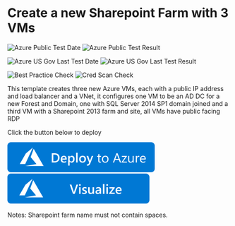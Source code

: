 # Create a new Sharepoint Farm with 3 VMs

![Azure Public Test Date](https://azurequickstartsservice.blob.core.windows.net/badges/sharepoint-three-vm/PublicLastTestDate.svg)
![Azure Public Test Result](https://azurequickstartsservice.blob.core.windows.net/badges/sharepoint-three-vm/PublicDeployment.svg)

![Azure US Gov Last Test Date](https://azurequickstartsservice.blob.core.windows.net/badges/sharepoint-three-vm/FairfaxLastTestDate.svg)
![Azure US Gov Last Test Result](https://azurequickstartsservice.blob.core.windows.net/badges/sharepoint-three-vm/FairfaxDeployment.svg)

![Best Practice Check](https://azurequickstartsservice.blob.core.windows.net/badges/sharepoint-three-vm/BestPracticeResult.svg)
![Cred Scan Check](https://azurequickstartsservice.blob.core.windows.net/badges/sharepoint-three-vm/CredScanResult.svg)

This template creates three new Azure VMs, each with a public IP address and
load balancer and a VNet, it configures one VM to be an AD DC for a new Forest
and Domain, one with SQL Server 2014 SP1 domain joined and a third VM with a
Sharepoint 2013 farm and site, all VMs have public facing RDP

Click the button below to deploy

[![Deploy To Azure](https://raw.githubusercontent.com/Azure/azure-quickstart-templates/master/1-CONTRIBUTION-GUIDE/images/deploytoazure.svg?sanitize=true)]("https://portal.azure.com/#create/Microsoft.Template/uri/https%3A%2F%2Fraw.githubusercontent.com%2FAzure%2Fazure-quickstart-templates%2Fmaster%2Fsharepoint-three-vm%2Fazuredeploy.json")
[![Visualize](https://raw.githubusercontent.com/Azure/azure-quickstart-templates/master/1-CONTRIBUTION-GUIDE/images/visualizebutton.svg?sanitize=true)]("http://armviz.io/#/?load=https%3A%2F%2Fraw.githubusercontent.com%2FAzure%2Fazure-quickstart-templates%2Fmaster%2Fsharepoint-three-vm%2Fazuredeploy.json")

Notes: Sharepoint farm name must not contain spaces.
